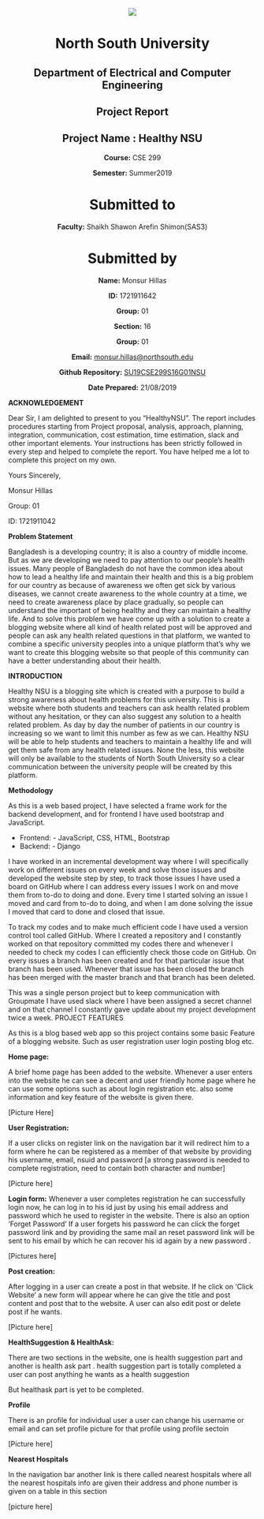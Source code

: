 <p align="center">
<img src="https://github.com/monsurhillas007/SU19CSE299S16G01NSU/blob/master/Mockup/logo/nsulogo.jpeg">
</p>

<div align="center">


# North South University </h5>
##  Department of Electrical and Computer Engineering </h3>

##  Project Report

## Project Name : Healthy NSU

**Course:** CSE 299

**Semester:** Summer2019

# Submitted to

**Faculty:** Shaikh Shawon Arefin Shimon(SAS3)

# Submitted by

**Name:** Monsur Hillas

**ID:** 1721911642

**Group:** 01

**Section:** 16

**Group:** 01

**Email:** monsur.hillas@northsouth.edu

**Github Repository:** [SU19CSE299S16G01NSU](https://github.com/monsurhillas007/SU19CSE299S16G01NSU)

**Date Prepared:** 21/08/2019
</div>



**ACKNOWLEDGEMENT**

Dear Sir,
I am delighted to present to you “HealthyNSU”. The report includes procedures starting from Project proposal, analysis, approach, planning, integration, communication, cost estimation, time estimation, slack and other important elements. Your instructions has been strictly followed in every step and helped to complete the report. You have helped me a lot to complete this project on my own.

Yours Sincerely, 

Monsur Hillas

Group: 01

ID: 1721911042 



**Problem Statement**

Bangladesh is a developing country; it is also a country of middle income. But as we are developing we need to pay attention to our people’s health issues. Many people of Bangladesh do not have the common idea about how to lead a healthy life and maintain their health and this is a big problem for our country as because of awareness we often get sick by various diseases, we cannot create awareness to the whole country at a time, we need to create awareness place by place gradually, so people can understand the important of being healthy and they can maintain a healthy life. And to solve this problem we have come up with a solution to create a blogging website where all kind of health related post will be approved and people can ask any health related questions in that platform, we wanted to combine a specific university peoples into a unique platform that’s why we want to create this blogging website so that people of this community can have a better understanding about their health.





**INTRODUCTION**

Healthy NSU is a blogging site which is created with a purpose to build a strong awareness about health problems for this university. This is a website where both students and teachers can ask health related problem without any hesitation, or they can also suggest any solution to a health related problem. As day by day the number of patients in our country is increasing so we want to limit this number as few as we can. Healthy NSU will be able to help students and teachers to maintain a healthy life and will get them safe from any health related issues. None the less, this website will only be available to the students of North South University so a clear communication between the university people will be created by this platform.

**Methodology**

As this is a web based project, I have selected a frame work for the backend development, and for frontend I have used bootstrap and JavaScript. 

  - Frontend: - JavaScript, CSS, HTML, Bootstrap
  - Backend: - Django

I have worked in an incremental development way where I will specifically work on different issues on every week and solve those issues and developed the website step by step, to track those issues I have used a board on GitHub where I can address every issues I work on and move them from to-do to doing and done. Every time I started solving an issue I moved and card from to-do to doing, and when I am done solving the issue I moved that card to done and closed that issue.

To track my codes and to make much efficient code I have used a version control tool called GitHub. Where I created a repository and I constantly worked on that repository committed my codes there and whenever I needed to check my codes I can efficiently check those code on GitHub. On every issues a branch has been created and for that particular issue that branch has been used. Whenever that issue has been closed the branch has been merged with the master branch and that branch has been deleted.

This was a single person project but to keep communication with Groupmate I have used slack where I have been assigned a secret channel and on that channel I constantly gave update about my project development twice a week.
PROJECT FEATURES

As this is a blog based web app so this project contains some basic Feature of a blogging website. Such as user registration user login posting blog etc.

**Home page:** 

A brief home page has been added to the website. Whenever a user enters into the website he can see a decent and user friendly home page where he can use some options such as about login registration etc. also some information and key feature of the website is given there.

[Picture Here]

**User Registration:**

If a user clicks on register link on the navigation bar it will redirect him to a form where he can be registered as a member of that website by providing his username, email, nsuid and password [a strong password is needed to complete registration, need to contain both character and number]

[Picture here]

**Login form:**
Whenever a user completes registration he can successfully login now, he can log in to his id just by using his email address and password which he used to register in the website.
There is also an option ‘Forget Password’ If a user forgets his password he can click the forget password link and by providing the same mail an reset password link will be sent to his email by which he can recover his id again by a new password .

[Pictures here]


**Post creation:**

After logging in a user can create a post in that website. If he click on ‘Click Website’ a new form will appear where he can give the title and post content and post that to the website. A user can also edit post or delete post if he wants.

[Picture here]

**HealthSuggestion & HealthAsk:**

There are two sections in the website, one is health suggestion part and another is health ask part . health suggestion part is totally completed a user can post anything he wants as a health suggestion

But healthask part is yet to be completed.


**Profile**

There is an profile for individual user a user can change his username or email and can set profile picture for that profile using profile sectoin 

[Picture here]

**Nearest Hospitals**

In the navigation bar another link is there called nearest hospitals where all the nearest hospitals info are given their address and phone number is given on a table in this section 

[picture here]


